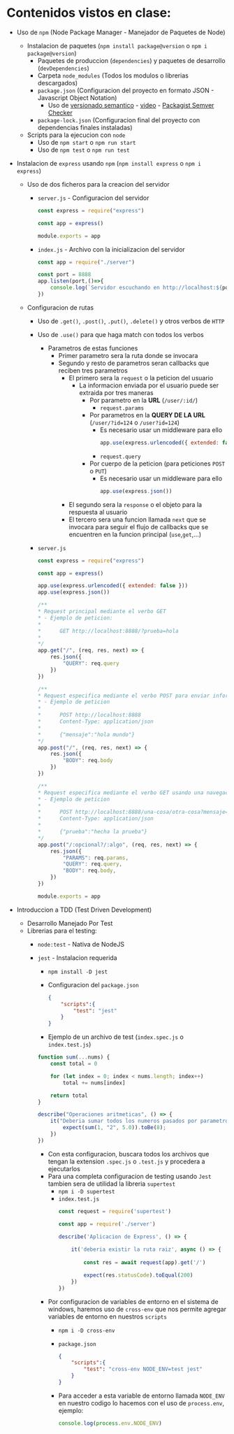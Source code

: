 # Contenidos vistos en clase:

* Uso de `npm` (Node Package Manager - Manejador de Paquetes de Node)
    * Instalacion de paquetes (`npm install package@version` o `npm i package@version`)
        * Paquetes de produccion (`dependencies`) y paquetes de desarrollo (`devDependencies`)
        * Carpeta `node_modules` (Todos los modulos o librerias descargados)
        * `package.json` (Configuracion del proyecto en formato JSON - Javascript Object Notation)
            * Uso de [versionado semantico](https://fperez217.medium.com/qu%C3%A9-es-versionamiento-sem%C3%A1ntico-bf495b9eb028) - [video](https://www.youtube.com/watch?v=hwlOuZvaDIA) - [Packagist Semver Checker](https://semver.madewithlove.com/?package=madewithlove%2Fhtaccess-cli&constraint=dev-main&stability=stable)
        * `package-lock.json` (Configuracion final del proyecto con dependencias finales instaladas)
    * Scripts para la ejecucion con `node`
        * Uso de `npm start` o `npm run start`
        * Uso de `npm test` o `npm run test`
* Instalacion de `express` usando `npm` (`npm install express` o `npm i express`)
    * Uso de dos ficheros para la creacion del servidor
        * `server.js` - Configuracion del servidor

            ```javascript
            const express = require("express")

            const app = express()

            module.exports = app
            ```

        * `index.js` - Archivo con la inicializacion del servidor

            ```javascript
            const app = require("./server")

            const port = 8888
            app.listen(port,()=>{
                console.log(`Servidor escuchando en http://localhost:${port}`)
            })
            ```

    * Configuracion de rutas
        * Uso de `.get()`, `.post()`, `.put()`, `.delete()` y otros verbos de `HTTP`
        * Uso de `.use()` para que haga match con todos los verbos
            * Parametros de estas funciones
                * Primer parametro sera la ruta donde se invocara
                * Segundo y resto de parametros seran callbacks que reciben tres parametros
                    * El primero sera la `request` o la peticion del usuario
                        * La informacion enviada por el usuario puede ser extraida por tres maneras
                            * Por parametro en la **URL** (`/user/:id/`)
                                * `request.params` 
                            * Por parametros en la **QUERY DE LA URL** (`/user/?id=124` o `/user?id=124`)
                                * Es necesario usar un middleware para ello
                                    ```javascript
                                    app.use(express.urlencoded({ extended: false}))
                                    ```
                                * `request.query`
                            * Por cuerpo de la peticion (para peticiones `POST` o `PUT`)
                                * Es necesario usar un middleware para ello
                                    ```javascript
                                    app.use(express.json())
                                    ```
                    * El segundo sera la `response` o el objeto para la respuesta al usuario
                    * El tercero sera una funcion llamada `next` que se invocara para seguir el flujo de callbacks que se encuentren en la funcion principal (`use`,`get`,...)

        * `server.js`
            
            ```javascript
            const express = require("express")

            const app = express()

            app.use(express.urlencoded({ extended: false }))
            app.use(express.json())

            /**
            * Request principal mediante el verbo GET
            * - Ejemplo de peticion:
            *      
            *      GET http://localhost:8888/?prueba=hola
            * 
            */
            app.get("/", (req, res, next) => {
                res.json({
                    "QUERY": req.query
                })
            })

            /**
            * Request especifica mediante el verbo POST para enviar informacion
            * - Ejemplo de peticion
            * 
            *      POST http://localhost:8888
            *      Content-Type: application/json
            * 
            *      {"mensaje":"hola mundo"}
            */
            app.post("/", (req, res, next) => {
                res.json({
                    "BODY": req.body
                })
            })

            /**
            * Request especifica mediante el verbo GET usando una navegacion dinamica
            * - Ejemplo de peticion
            *  
            *      POST http://localhost:8888/una-cosa/otra-cosa?mensaje=hola mundo
            *      Content-Type: application/json
            *
            *      {"prueba":"hecha la prueba"}
            */
            app.post("/:opcional?/:algo", (req, res, next) => {
                res.json({
                    "PARAMS": req.params,
                    "QUERY": req.query,
                    "BODY": req.body,
                })
            })

            module.exports = app
            ```

* Introduccion a TDD (Test Driven Development)
    * Desarrollo Manejado Por Test 
    * Librerias para el testing:
        * `node:test` - Nativa de NodeJS
        * `jest` - Instalacion requerida
            * `npm install -D jest` 
            * Configuracion del `package.json`
                
                ```json
                {
                    "scripts":{
                        "test": "jest"
                    }
                }
                ```
            * Ejemplo de un archivo de test (`index.spec.js` o `index.test.js`)
            
            ```javascript
            function sum(...nums) {
                const total = 0

                for (let index = 0; index < nums.length; index++)
                    total += nums[index]

                return total
            }

            describe("Operaciones aritmeticas", () => {
                it("Deberia sumar todos los numeros pasados por parametro", () => {
                    expect(sum(1, "2", 5.0)).toBe(8);
                })
            })
            ```

            * Con esta configuracion, buscara todos los archivos que tengan
                la extension `.spec.js` o `.test.js` y procedera a ejecutarlos
            * Para una completa configuracion de testing usando `Jest` tambien sera de utilidad
            la libreria `supertest`
                * `npm i -D supertest`
                * `index.test.js`
                    ```javascript
                    const request = require('supertest')
                    
                    const app = require('./server')
                    
                    describe('Aplicacion de Express', () => {
                        
                        it('deberia existir la ruta raiz', async () => {
                            
                            const res = await request(app).get('/')

                            expect(res.statusCode).toEqual(200)
                        })
                    })
                    ```
            * Por configuracion de variables de entorno en el sistema de windows, haremos uso de
            `cross-env` que nos permite agregar variables de entorno en nuestros `scripts`
                * `npm i -D cross-env`
                * `package.json`

                    ```json
                    {
                        "scripts":{
                            "test": "cross-env NODE_ENV=test jest"
                        }
                    }
                    ```
                * Para acceder a esta variable de entorno llamada `NODE_ENV` en nuestro codigo
                lo hacemos con el uso de `process.env`, ejemplo:
                    ```javascript
                    console.log(process.env.NODE_ENV)
                    ```